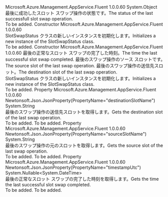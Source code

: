 <Type Name="SlotSwapStatus" FullName="Microsoft.Azure.Management.AppService.Fluent.Models.SlotSwapStatus">
  <TypeSignature Language="C#" Value="public class SlotSwapStatus" />
  <TypeSignature Language="ILAsm" Value=".class public auto ansi beforefieldinit SlotSwapStatus extends System.Object" />
  <TypeSignature Language="DocId" Value="T:Microsoft.Azure.Management.AppService.Fluent.Models.SlotSwapStatus" />
  <TypeSignature Language="VB.NET" Value="Public Class SlotSwapStatus" />
  <TypeSignature Language="F#" Value="type SlotSwapStatus = class" />
  <AssemblyInfo>
    <AssemblyName>Microsoft.Azure.Management.AppService.Fluent</AssemblyName>
    <AssemblyVersion>1.0.0.60</AssemblyVersion>
  </AssemblyInfo>
  <Base>
    <BaseTypeName>System.Object</BaseTypeName>
  </Base>
  <Interfaces />
  <Docs>
    <summary>
            <span data-ttu-id="758a8-101">最後に成功したスロット スワップ操作の状態です。</span><span class="sxs-lookup"><span data-stu-id="758a8-101">The status of the last successfull slot swap operation.</span></span>
            </summary>
    <remarks>To be added.</remarks>
  </Docs>
  <Members>
    <Member MemberName=".ctor">
      <MemberSignature Language="C#" Value="public SlotSwapStatus ();" />
      <MemberSignature Language="ILAsm" Value=".method public hidebysig specialname rtspecialname instance void .ctor() cil managed" />
      <MemberSignature Language="DocId" Value="M:Microsoft.Azure.Management.AppService.Fluent.Models.SlotSwapStatus.#ctor" />
      <MemberSignature Language="VB.NET" Value="Public Sub New ()" />
      <MemberType>Constructor</MemberType>
      <AssemblyInfo>
        <AssemblyName>Microsoft.Azure.Management.AppService.Fluent</AssemblyName>
        <AssemblyVersion>1.0.0.60</AssemblyVersion>
      </AssemblyInfo>
      <Parameters />
      <Docs>
        <summary>
            <span data-ttu-id="758a8-102">SlotSwapStatus クラスの新しいインスタンスを初期化します。</span><span class="sxs-lookup"><span data-stu-id="758a8-102">Initializes a new instance of the SlotSwapStatus class.</span></span>
            </summary>
        <remarks>To be added.</remarks>
      </Docs>
    </Member>
    <Member MemberName=".ctor">
      <MemberSignature Language="C#" Value="public SlotSwapStatus (Nullable&lt;DateTime&gt; timestampUtc = null, string sourceSlotName = null, string destinationSlotName = null);" />
      <MemberSignature Language="ILAsm" Value=".method public hidebysig specialname rtspecialname instance void .ctor(valuetype System.Nullable`1&lt;valuetype System.DateTime&gt; timestampUtc, string sourceSlotName, string destinationSlotName) cil managed" />
      <MemberSignature Language="DocId" Value="M:Microsoft.Azure.Management.AppService.Fluent.Models.SlotSwapStatus.#ctor(System.Nullable{System.DateTime},System.String,System.String)" />
      <MemberSignature Language="VB.NET" Value="Public Sub New (Optional timestampUtc As Nullable(Of DateTime) = null, Optional sourceSlotName As String = null, Optional destinationSlotName As String = null)" />
      <MemberSignature Language="F#" Value="new Microsoft.Azure.Management.AppService.Fluent.Models.SlotSwapStatus : Nullable&lt;DateTime&gt; * string * string -&gt; Microsoft.Azure.Management.AppService.Fluent.Models.SlotSwapStatus" Usage="new Microsoft.Azure.Management.AppService.Fluent.Models.SlotSwapStatus (timestampUtc, sourceSlotName, destinationSlotName)" />
      <MemberType>Constructor</MemberType>
      <AssemblyInfo>
        <AssemblyName>Microsoft.Azure.Management.AppService.Fluent</AssemblyName>
        <AssemblyVersion>1.0.0.60</AssemblyVersion>
      </AssemblyInfo>
      <Parameters>
        <Parameter Name="timestampUtc" Type="System.Nullable&lt;System.DateTime&gt;" />
        <Parameter Name="sourceSlotName" Type="System.String" />
        <Parameter Name="destinationSlotName" Type="System.String" />
      </Parameters>
      <Docs>
        <param name="timestampUtc"><span data-ttu-id="758a8-103">最後の正常なスロット スワップの完了した時刻。</span><span class="sxs-lookup"><span data-stu-id="758a8-103">The time the last successful slot swap completed.</span></span></param>
        <param name="sourceSlotName"><span data-ttu-id="758a8-104">最後のスワップ操作のソース スロットです。</span><span class="sxs-lookup"><span data-stu-id="758a8-104">The source slot of the last swap operation.</span></span></param>
        <param name="destinationSlotName"><span data-ttu-id="758a8-105">最後のスワップ操作の送信先スロット。</span><span class="sxs-lookup"><span data-stu-id="758a8-105">The destination slot of the last swap operation.</span></span></param>
        <summary>
            <span data-ttu-id="758a8-106">SlotSwapStatus クラスの新しいインスタンスを初期化します。</span><span class="sxs-lookup"><span data-stu-id="758a8-106">Initializes a new instance of the SlotSwapStatus class.</span></span>
            </summary>
        <remarks>To be added.</remarks>
      </Docs>
    </Member>
    <Member MemberName="DestinationSlotName">
      <MemberSignature Language="C#" Value="public string DestinationSlotName { get; }" />
      <MemberSignature Language="ILAsm" Value=".property instance string DestinationSlotName" />
      <MemberSignature Language="DocId" Value="P:Microsoft.Azure.Management.AppService.Fluent.Models.SlotSwapStatus.DestinationSlotName" />
      <MemberSignature Language="VB.NET" Value="Public ReadOnly Property DestinationSlotName As String" />
      <MemberSignature Language="F#" Value="member this.DestinationSlotName : string" Usage="Microsoft.Azure.Management.AppService.Fluent.Models.SlotSwapStatus.DestinationSlotName" />
      <MemberType>Property</MemberType>
      <AssemblyInfo>
        <AssemblyName>Microsoft.Azure.Management.AppService.Fluent</AssemblyName>
        <AssemblyVersion>1.0.0.60</AssemblyVersion>
      </AssemblyInfo>
      <Attributes>
        <Attribute>
          <AttributeName>Newtonsoft.Json.JsonProperty(PropertyName="destinationSlotName")</AttributeName>
        </Attribute>
      </Attributes>
      <ReturnValue>
        <ReturnType>System.String</ReturnType>
      </ReturnValue>
      <Docs>
        <summary>
            <span data-ttu-id="758a8-107">最後のスワップ操作の送信先スロットを取得します。</span><span class="sxs-lookup"><span data-stu-id="758a8-107">Gets the destination slot of the last swap operation.</span></span>
            </summary>
        <value>To be added.</value>
        <remarks>To be added.</remarks>
      </Docs>
    </Member>
    <Member MemberName="SourceSlotName">
      <MemberSignature Language="C#" Value="public string SourceSlotName { get; }" />
      <MemberSignature Language="ILAsm" Value=".property instance string SourceSlotName" />
      <MemberSignature Language="DocId" Value="P:Microsoft.Azure.Management.AppService.Fluent.Models.SlotSwapStatus.SourceSlotName" />
      <MemberSignature Language="VB.NET" Value="Public ReadOnly Property SourceSlotName As String" />
      <MemberSignature Language="F#" Value="member this.SourceSlotName : string" Usage="Microsoft.Azure.Management.AppService.Fluent.Models.SlotSwapStatus.SourceSlotName" />
      <MemberType>Property</MemberType>
      <AssemblyInfo>
        <AssemblyName>Microsoft.Azure.Management.AppService.Fluent</AssemblyName>
        <AssemblyVersion>1.0.0.60</AssemblyVersion>
      </AssemblyInfo>
      <Attributes>
        <Attribute>
          <AttributeName>Newtonsoft.Json.JsonProperty(PropertyName="sourceSlotName")</AttributeName>
        </Attribute>
      </Attributes>
      <ReturnValue>
        <ReturnType>System.String</ReturnType>
      </ReturnValue>
      <Docs>
        <summary>
            <span data-ttu-id="758a8-108">最後のスワップ操作の元のスロットを取得します。</span><span class="sxs-lookup"><span data-stu-id="758a8-108">Gets the source slot of the last swap operation.</span></span>
            </summary>
        <value>To be added.</value>
        <remarks>To be added.</remarks>
      </Docs>
    </Member>
    <Member MemberName="TimestampUtc">
      <MemberSignature Language="C#" Value="public Nullable&lt;DateTime&gt; TimestampUtc { get; }" />
      <MemberSignature Language="ILAsm" Value=".property instance valuetype System.Nullable`1&lt;valuetype System.DateTime&gt; TimestampUtc" />
      <MemberSignature Language="DocId" Value="P:Microsoft.Azure.Management.AppService.Fluent.Models.SlotSwapStatus.TimestampUtc" />
      <MemberSignature Language="VB.NET" Value="Public ReadOnly Property TimestampUtc As Nullable(Of DateTime)" />
      <MemberSignature Language="F#" Value="member this.TimestampUtc : Nullable&lt;DateTime&gt;" Usage="Microsoft.Azure.Management.AppService.Fluent.Models.SlotSwapStatus.TimestampUtc" />
      <MemberType>Property</MemberType>
      <AssemblyInfo>
        <AssemblyName>Microsoft.Azure.Management.AppService.Fluent</AssemblyName>
        <AssemblyVersion>1.0.0.60</AssemblyVersion>
      </AssemblyInfo>
      <Attributes>
        <Attribute>
          <AttributeName>Newtonsoft.Json.JsonProperty(PropertyName="timestampUtc")</AttributeName>
        </Attribute>
      </Attributes>
      <ReturnValue>
        <ReturnType>System.Nullable&lt;System.DateTime&gt;</ReturnType>
      </ReturnValue>
      <Docs>
        <summary>
            <span data-ttu-id="758a8-109">最後の正常なスロット スワップの完了した時刻を取得します。</span><span class="sxs-lookup"><span data-stu-id="758a8-109">Gets the time the last successful slot swap completed.</span></span>
            </summary>
        <value>To be added.</value>
        <remarks>To be added.</remarks>
      </Docs>
    </Member>
  </Members>
</Type>